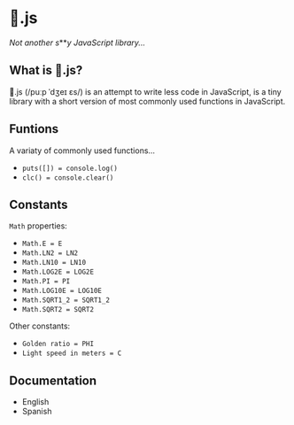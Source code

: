 # 💩.js
*Not another s****y JavaScript library...*

## What is 💩.js?
💩.js (/puːp ˈdʒeɪ ɛs/) is an attempt to write less code in JavaScript, is a tiny library with a short version of most commonly used functions in JavaScript.

## Funtions
A variaty of commonly used functions...
- ```puts([]) = console.log()```
- ```clc() = console.clear()```

## Constants
```Math``` properties:
- ```Math.E = E```
- ```Math.LN2 = LN2```
- ```Math.LN10 = LN10```
- ```Math.LOG2E = LOG2E```
- ```Math.PI = PI```
- ```Math.LOG10E = LOG10E```
- ```Math.SQRT1_2 = SQRT1_2```
- ```Math.SQRT2 = SQRT2```

Other constants:
- ```Golden ratio = PHI```
- ```Light speed in meters = C```

## Documentation
- English
- Spanish
